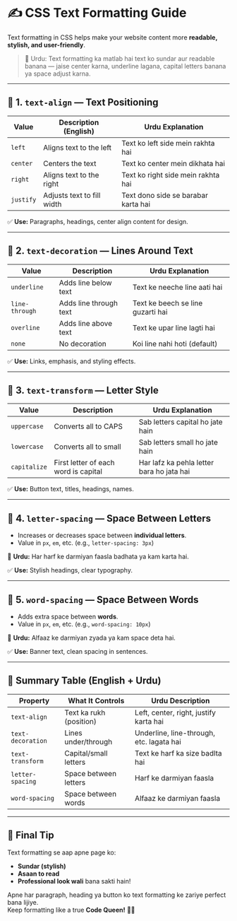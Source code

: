 # ✍️ CSS Text Formatting Guide

Text formatting in CSS helps make your website content more **readable, stylish, and user-friendly**.

> 💬 Urdu: Text formatting ka matlab hai text ko sundar aur readable banana — jaise center karna, underline lagana, capital letters banana ya space adjust karna.

---

## 🔹 1. `text-align` — Text Positioning

| Value     | Description (English)         | Urdu Explanation               |
|-----------|-------------------------------|-------------------------------|
| `left`    | Aligns text to the left       | Text ko left side mein rakhta hai |
| `center`  | Centers the text              | Text ko center mein dikhata hai  |
| `right`   | Aligns text to the right      | Text ko right side mein rakhta hai |
| `justify` | Adjusts text to fill width    | Text dono side se barabar karta hai |

✅ **Use:** Paragraphs, headings, center align content for design.

---

## 🔹 2. `text-decoration` — Lines Around Text

| Value           | Description              | Urdu Explanation                   |
|------------------|--------------------------|-------------------------------------|
| `underline`      | Adds line below text     | Text ke neeche line aati hai        |
| `line-through`   | Adds line through text   | Text ke beech se line guzarti hai   |
| `overline`       | Adds line above text     | Text ke upar line lagti hai         |
| `none`           | No decoration            | Koi line nahi hoti (default)        |

✅ **Use:** Links, emphasis, and styling effects.

---

## 🔹 3. `text-transform` — Letter Style

| Value        | Description              | Urdu Explanation                    |
|--------------|--------------------------|--------------------------------------|
| `uppercase`  | Converts all to CAPS     | Sab letters capital ho jate hain     |
| `lowercase`  | Converts all to small    | Sab letters small ho jate hain       |
| `capitalize` | First letter of each word is capital | Har lafz ka pehla letter bara ho jata hai |

✅ **Use:** Button text, titles, headings, names.

---

## 🔹 4. `letter-spacing` — Space Between Letters

- Increases or decreases space between **individual letters**.
- Value in `px`, `em`, etc. (e.g., `letter-spacing: 3px`)

💬 **Urdu:** Har harf ke darmiyan faasla badhata ya kam karta hai.

✅ **Use:** Stylish headings, clear typography.

---

## 🔹 5. `word-spacing` — Space Between Words

- Adds extra space between **words**.
- Value in `px`, `em`, etc. (e.g., `word-spacing: 10px`)

💬 **Urdu:** Alfaaz ke darmiyan zyada ya kam space deta hai.

✅ **Use:** Banner text, clean spacing in sentences.

---

## 📌 Summary Table (English + Urdu)

| Property         | What It Controls       | Urdu Description                   |
|------------------|------------------------|------------------------------------|
| `text-align`     | Text ka rukh (position)| Left, center, right, justify karta hai |
| `text-decoration`| Lines under/through    | Underline, line-through, etc. lagata hai |
| `text-transform` | Capital/small letters  | Text ke harf ka size badlta hai       |
| `letter-spacing` | Space between letters  | Harf ke darmiyan faasla               |
| `word-spacing`   | Space between words    | Alfaaz ke darmiyan faasla             |

---

## 👑 Final Tip

Text formatting se aap apne page ko:

- **Sundar (stylish)**
- **Asaan to read**
- **Professional look wali** bana sakti hain!

Apne har paragraph, heading ya button ko text formatting ke zariye perfect bana lijiye.  
Keep formatting like a true **Code Queen!** 👸✨
